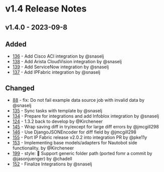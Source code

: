 # v1.4 Release Notes

## v1.4.0 - 2023-09-8

## Added

- [136](https://github.com/nautobot/nautobot-app-ssot/pull/136) - Add Cisco ACI integration by @snaselj
- [138](https://github.com/nautobot/nautobot-app-ssot/pull/138) - Add Arista CloudVision integration by @snaselj
- [139](https://github.com/nautobot/nautobot-app-ssot/pull/139) - Add ServiceNow integration by @snaselj
- [137](https://github.com/nautobot/nautobot-app-ssot/pull/137) - Add IPFabric integration by @snaselj

## Changed

- [88](https://github.com/nautobot/nautobot-app-ssot/pull/88) - fix: Do not fail example data source job with invalid data by @snaselj
- [135](https://github.com/nautobot/nautobot-app-ssot/pull/135) - Sync tasks with template by @snaselj
- [134](https://github.com/nautobot/nautobot-app-ssot/pull/134) - Prepare for integrations and add Infoblox integration by @snaselj
- [124](https://github.com/nautobot/nautobot-app-ssot/pull/124) - 1.3.2 back to develop by @Kircheneer
- [145](https://github.com/nautobot/nautobot-app-ssot/pull/145) - Wrap saving diff in try/except for large diff errors by @jmcgill298
- [146](https://github.com/nautobot/nautobot-app-ssot/pull/146) - Use DjangoJSONEncoder for diff field by @jmcgill298
- [155](https://github.com/nautobot/nautobot-app-ssot/pull/155) - Port IP Fabric release v2.0.2 into integration PR by @pke11y
- [153](https://github.com/nautobot/nautobot-app-ssot/pull/153) - Implementing base models/adapters for Nautobot side functionality. by @Kircheneer
- [199](https://github.com/nautobot/nautobot-app-ssot/pull/199) - style: :bug: Support generic folder path (ported fomr a commit by @jasonjuenger) by @chadell
- [152](https://github.com/nautobot/nautobot-app-ssot/pull/152) - Finalize Integrations by @snaselj

